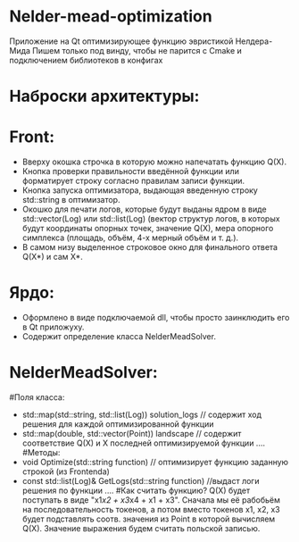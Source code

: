 # Nelder-mead-optimization
Приложение на Qt оптимизирующее функцию эвристикой Нелдера-Мида
Пишем только под винду, чтобы не парится с Cmake и подключением библиотеков в конфигах
# Наброски архитектуры:
# Front: 
  - Вверху окошка строчка в которую можно напечатать функцию Q(X).
  - Кнопка проверки правильности введённой функции или форматирует строку согласно правилам записи функции.
  - Кнопка запуска оптимизатора, выдающая введенную строку std::string в оптимизатор.
  - Окошко для печати логов, которые будут выданы ядром в виде std::vector(Log) или std::list(Log) (вектор структур логов, в которых будут координаты опорных точек, значение Q(X), мера опорного симплекса 
  (площадь, объём, 4-х мерный объём и т. д.).
  - В самом низу выделенное строковое окно для финального ответа Q(X*) и сам X*.
# Ярдо: 
  - Оформлено в виде подключаемой dll, чтобы просто заинклюдить его в Qt приложуху.
  - Содержит определение класса NelderMeadSolver.
# NelderMeadSolver:
  #Поля класса: 
  - std::map(std::string, std::list(Log)) solution_logs // содержит ход решения для каждой оптимизированной функции
  - std::map(double, std::vector(Point)) landscape // содержит соответствие Q(X) и X последней оптимизируемой функции
  ....
  #Методы:
  - void Optimize(std::string function) // оптимизирует функцию заданную строкой (из Frontenda)
  - const std::list(Log)& GetLogs(std::string function) //выдаст логи решения по функции
  ....
  #Как считать функцию?
Q(X) будет поступать в виде "x1*x2 + x3*x4 + x1 + x3". Сначала мы её рабобьём на последовательность токенов, а потом вместо токенов x1, x2, x3 будет подставлять соотв. значения из Point в которой вычисляем Q(X). Значение выражения будем считать польской записью.

  
